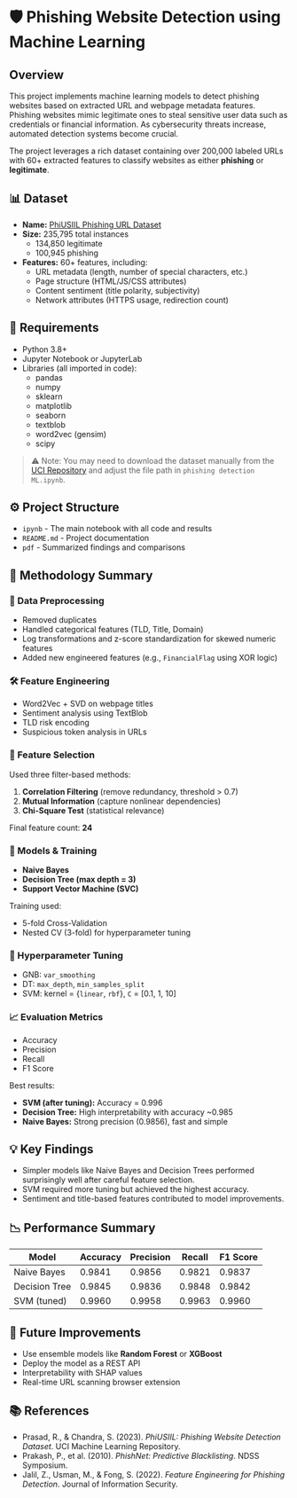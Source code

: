 # 🛡️ Phishing Website Detection using Machine Learning

## Overview

This project implements machine learning models to detect phishing websites based on extracted URL and webpage metadata features. Phishing websites mimic legitimate ones to steal sensitive user data such as credentials or financial information. As cybersecurity threats increase, automated detection systems become crucial.

The project leverages a rich dataset containing over 200,000 labeled URLs with 60+ extracted features to classify websites as either **phishing** or **legitimate**.

## 📊 Dataset

- **Name:** [PhiUSIIL Phishing URL Dataset](https://archive.ics.uci.edu/dataset/967/phiusiil+phishing+url+dataset)
- **Size:** 235,795 total instances
  - 134,850 legitimate
  - 100,945 phishing
- **Features:** 60+ features, including:
  - URL metadata (length, number of special characters, etc.)
  - Page structure (HTML/JS/CSS attributes)
  - Content sentiment (title polarity, subjectivity)
  - Network attributes (HTTPS usage, redirection count)

## 🔧 Requirements

- Python 3.8+
- Jupyter Notebook or JupyterLab
- Libraries (all imported in code):
  - pandas
  - numpy
  - sklearn
  - matplotlib
  - seaborn
  - textblob
  - word2vec (gensim)
  - scipy

> ⚠️ Note: You may need to download the dataset manually from the [UCI Repository](https://archive.ics.uci.edu/dataset/967/phiusiil+phishing+url+dataset) and adjust the file path in `phishing detection ML.ipynb`.

## ⚙️ Project Structure

- `ipynb` - The main notebook with all code and results
- `README.md` - Project documentation
- `pdf`  - Summarized findings and comparisons 

## 📌 Methodology Summary

### 🧹 Data Preprocessing

- Removed duplicates
- Handled categorical features (TLD, Title, Domain)
- Log transformations and z-score standardization for skewed numeric features
- Added new engineered features (e.g., `FinancialFlag` using XOR logic)

### 🛠️ Feature Engineering

- Word2Vec + SVD on webpage titles
- Sentiment analysis using TextBlob
- TLD risk encoding
- Suspicious token analysis in URLs

### 🧪 Feature Selection

Used three filter-based methods:
1. **Correlation Filtering** (remove redundancy, threshold > 0.7)
2. **Mutual Information** (capture nonlinear dependencies)
3. **Chi-Square Test** (statistical relevance)

Final feature count: **24**

### 🤖 Models & Training

- **Naive Bayes**
- **Decision Tree (max depth = 3)**
- **Support Vector Machine (SVC)**

Training used:
- 5-fold Cross-Validation
- Nested CV (3-fold) for hyperparameter tuning

### 🧮 Hyperparameter Tuning

- GNB: `var_smoothing`
- DT: `max_depth`, `min_samples_split`
- SVM: kernel = {`linear`, `rbf`}, `C` = [0.1, 1, 10]

### 📈 Evaluation Metrics

- Accuracy
- Precision
- Recall
- F1 Score

Best results:
- **SVM (after tuning):** Accuracy = 0.996
- **Decision Tree:** High interpretability with accuracy ~0.985
- **Naive Bayes:** Strong precision (0.9856), fast and simple

## 💡 Key Findings

- Simpler models like Naive Bayes and Decision Trees performed surprisingly well after careful feature selection.
- SVM required more tuning but achieved the highest accuracy.
- Sentiment and title-based features contributed to model improvements.

## 📉 Performance Summary

| Model         | Accuracy | Precision | Recall | F1 Score |
|---------------|----------|-----------|--------|----------|
| Naive Bayes   | 0.9841   | 0.9856    | 0.9821 | 0.9837   |
| Decision Tree | 0.9845   | 0.9836    | 0.9848 | 0.9842   |
| SVM (tuned)   | 0.9960   | 0.9958    | 0.9963 | 0.9960   |

## 🧠 Future Improvements

- Use ensemble models like **Random Forest** or **XGBoost**
- Deploy the model as a REST API
- Interpretability with SHAP values
- Real-time URL scanning browser extension

## 📚 References

- Prasad, R., & Chandra, S. (2023). *PhiUSIIL: Phishing Website Detection Dataset*. UCI Machine Learning Repository.
- Prakash, P., et al. (2010). *PhishNet: Predictive Blacklisting*. NDSS Symposium.
- Jalil, Z., Usman, M., & Fong, S. (2022). *Feature Engineering for Phishing Detection*. Journal of Information Security.
